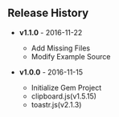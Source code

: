 ## Release History

 * **v1.1.0** - 2016-11-22
   - Add Missing Files
   - Modify Example Source


 * **v1.0.0** - 2016-11-15
   - Initialize Gem Project
   - clipboard.js(v1.5.15)
   - toastr.js(v2.1.3)
